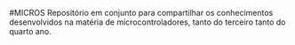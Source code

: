#MICROS
Repositório em conjunto para compartilhar os conhecimentos desenvolvidos na matéria de microcontroladores, tanto do terceiro tanto do quarto ano.
